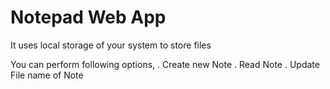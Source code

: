# Notepad Web App
It uses local storage of your system to store files

You can perform following options,
. Create new Note
. Read Note
. Update File name of Note
